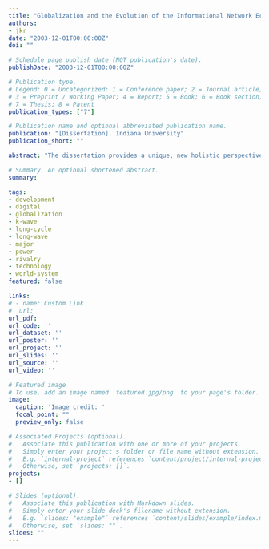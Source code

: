 ```yaml
---
title: "Globalization and the Evolution of the Informational Network Economy: Past, Present, and Future Technological Change"
authors:
- jkr
date: "2003-12-01T00:00:00Z"
doi: ""

# Schedule page publish date (NOT publication's date).
publishDate: "2003-12-01T00:00:00Z"

# Publication type.
# Legend: 0 = Uncategorized; 1 = Conference paper; 2 = Journal article;
# 3 = Preprint / Working Paper; 4 = Report; 5 = Book; 6 = Book section;
# 7 = Thesis; 8 = Patent
publication_types: ["7"]

# Publication name and optional abbreviated publication name.
publication: "[Dissertation]. Indiana University"
publication_short: ""

abstract: "The dissertation provides a unique, new holistic perspective on globalization as a long-term process. It puts current changes in a historical context in a systematic fashion, unpacking the global political, economic, social, and cultural implications of this change. Identifying distinct phases in the global system development, it traces the resemblance of past commercial networks with emerging digital networks and contrasts them with industrial production systems. It first advances existing evolutionary models and provides new tools for the analysis of our contemporary modernity, from the system- to the individual level. It then employs these tools to explain how globalization affects the micro- and macro structures of national economies; the role of states; the dispersion of power in the global world system, and its impact on major global war. After a brief introduction to the existing globalization literature and providing and overview of the work in chapter one, chapter two lays out the different theoretical approaches to long-term studies of structural change and provides the reader with an overview of the evolutionary framework applied in this work. Chapter three provides a discussion of the new leading sectors, presenting a wide range of empirical information. Chapter four and five trace the evolution of the structure of the “informational network economy” (iNet economy) and thus the effects of globalization on the macro-level of national economies and analyzes the evolving new leading sectors of the current global system (networking and the information and communication technology complex; biotechnology and life sciences; environmental and new power technologies). Chapter six provides further empirical evidence of the proposed model of globalization, offering a unique perspective on the past, presence, and future of major power rivalry behavior in the international system. Chapter seven summarizes the major findings of the work and provides a speculative outlook on possible global developments."

# Summary. An optional shortened abstract.
summary:

tags:
- development
- digital
- globalization
- k-wave
- long-cycle
- long-wave
- major
- power
- rivalry
- technology
- world-system
featured: false

links:
# - name: Custom Link
#  url:
url_pdf:
url_code: ''
url_dataset: ''
url_poster: ''
url_project: ''
url_slides: ''
url_source: ''
url_video: ''

# Featured image
# To use, add an image named `featured.jpg/png` to your page's folder.
image:
  caption: 'Image credit: '
  focal_point: ""
  preview_only: false

# Associated Projects (optional).
#   Associate this publication with one or more of your projects.
#   Simply enter your project's folder or file name without extension.
#   E.g. `internal-project` references `content/project/internal-project/index.md`.
#   Otherwise, set `projects: []`.
projects:
- []

# Slides (optional).
#   Associate this publication with Markdown slides.
#   Simply enter your slide deck's filename without extension.
#   E.g. `slides: "example"` references `content/slides/example/index.md`.
#   Otherwise, set `slides: ""`.
slides: ""
---
```


